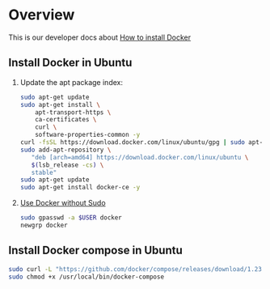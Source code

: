 # Overview

This is our developer docs about [How to install Docker](https://docs.docker.com/install/linux/docker-ce/ubuntu/)

## Install Docker in Ubuntu
1. Update the apt package index:
    ```bash
    sudo apt-get update
    sudo apt-get install \
        apt-transport-https \
        ca-certificates \
        curl \
        software-properties-common -y
    curl -fsSL https://download.docker.com/linux/ubuntu/gpg | sudo apt-key add -
    sudo add-apt-repository \
       "deb [arch=amd64] https://download.docker.com/linux/ubuntu \
       $(lsb_release -cs) \
       stable"
    sudo apt-get update
    sudo apt-get install docker-ce -y
    ```
6. [Use Docker without Sudo](./note.md)
    ```bash
    sudo gpasswd -a $USER docker
    newgrp docker
    ```
    
## Install Docker compose in Ubuntu
```bash
sudo curl -L "https://github.com/docker/compose/releases/download/1.23.1/docker-compose-$(uname -s)-$(uname -m)" -o /usr/local/bin/docker-compose
sudo chmod +x /usr/local/bin/docker-compose
```
